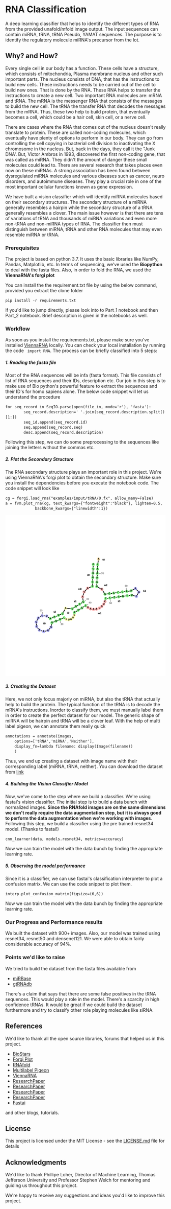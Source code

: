 # RNA Classification

A deep learning classifier that helps to identify the different types of RNA from the provided unafold/mfold image output. The input sequences can contain miRNA, tRNA, tRNA Pseudo, YAMAT sequences. The purpose is to identify the regulatory molecule miRNA's precursor from the lot. 

## Why? and How?

Every single cell in our body has a function. These cells have a structure, which consists of mitochondria, Plasma membrane nucleus and other such important parts. The nucleus consists of DNA, that has the instructions to build new cells. These instructions needs to be carried out of the cell to build new ones. That is done by the RNA. These RNA helps to transfer the instructions to create a new cell. Two important RNA molecules are: mRNA and tRNA. The mRNA is the messenger RNA that consists of the messages to build the new cell. The tRNA the transfer RNA that decodes the messages from the mRNA. Thus, these two help to build protein, that eventually becomes a cell, which could be  a hair cell, skin cell, or a nerve cell. 

There are cases where the RNA that comes out of the nucleus doesn't really translate to protein. These are called non-coding molecules, which eventually have plenty of options to perform in our body. They can go from controlling the cell copying in bacterial cell division to inactivating the X chromosome in the nucleus. But, back in the days, they call it the "Junk DNA'. But, Victor Ambros in 1993, discovered the first non-coding gene, that was called as miRNA. They didn't the amount of danger these small molecules could lead to. There are several research that takes places even now on these miRNAs. A strong association has been found between dysregulated miRNA molecules and various diseases such as cancer, neuro disorders, and autoimmune diseases. They play a crucial role in one of the most important cellular functions known as gene expression.

We have built a vision classifier which will identify miRNA molecules based on their secondary structures. The secondary structure of a miRNA generally resembles a hairpin while the secondary structure of a tRNA generally resembles a clover. The main issue however is that there are tens of variations of tRNA and thousands of miRNA variations and even more non-tRNA and non-miRNA types of RNA. The classifier then must distinguish between miRNA, tRNA and other RNA molecules that may even resemble miRNA or tRNA.

### Prerequisites

The project is based on python 3.7. It uses the basic libraries like NumPy, Pandas, Matplotlib, etc. 
In terms of sequencing, we've used the **Biopython** to deal with the fasta files. Also, in order to fold the RNA, we used the **ViennaRNA's forgi plot**

You can install the the requirement.txt file by using the below command, provided you extract the clone folder

```
pip install -r requirements.txt
```

If you'd like to jump directly, please look into to Part_1 notebook and then Part_2 notebook. Brief description is given in the notebooks as well. 

### Workflow

As soon as you install the requirements.txt, please make sure you've installed [ViennaRNA](https://github.com/ViennaRNA/ViennaRNA) locally. You can check your local installation by running the code ``` import RNA```. The process can be briefly classified into 5 steps:

##### 1. Reading the fasta file

Most of the RNA sequences will be infa (fasta format). This file consists of list of RNA sequences and their IDs, description etc. Our job in this step is to make use of Bio python's powerful feature to extract the sequences and their ID's for homo sapiens alone. The below code snippet will let us understand the procedure


```
for seq_record in SeqIO.parse(open(file_in, mode='r'), 'fasta'):
        seq_record.description=' '.join(seq_record.description.split()[1:])   
        seq_id.append(seq_record.id)
        seq.append(seq_record.seq)
        desc.append(seq_record.description)
```

Following this step, we can do some preprocessing to the sequences like joining the letters without the commas etc.

##### 2. Plot the Secondary Structure

The RNA secondary structure plays an important role in this project. We're using ViennaRNA's forgi plot to obtain the secondary structure. Make sure you install the dependencies before you execute the notebook code. The code snippet will look like

```
cg = forgi.load_rna("examples/input/tRNA/0.fx", allow_many=False)
a = fvm.plot_rna(cg, text_kwargs={"fontweight":"black"}, lighten=0.5,
             backbone_kwargs={"linewidth":1})

```

![RNA](/media/img427.png)


##### 3. Creating the Dataset

Here, we not only focus majorly on miRNA, but also the tRNA that actually help to build the protein. The typical function of the tRNA is to decode the mRNA's instructions. Inorder to classify them, we must manually label them in order to create the perfect dataset for our model. The generic shape of miRNA will be hairpin and tRNA will be a clover leaf. With the help of multi label pigeon, we can annotate them really quick

```
annotations = annotate(images,
    options=['tRNA','miRNA','Neither'],
    display_fn=lambda filename: display(Image(filename))
    )

```

Thus, we end up creating a dataset with image name with their corresponding label (miRNA, tRNA, neither). You can download the dataset from [link](https://drive.google.com/open?id=1g807ROiCf1w1Mn8cFpMRnzoknVB4jDuL)

##### 4. Building the Vision Classifier Model

Now, we've come to the step where we build a classifier. We're using fastai's vision classifier. The initial step is to build a data bunch with normalized images. **Since the RNAfold images are on the same dimensions we don't really require the data augmentation step, but it is always good to perform the data augmentation when we're working with images**. Following this step, we build a classifier using the pre trained resnet34 model. (Thanks to fastai!) 

```
cnn_learner(data, models.resnet34, metrics=accuracy)
```

Now we can train the model with the data bunch by finding the appropriate learning rate.

##### 5. Observing the model performance

Since it is a classifier, we can use fastai's classification interpreter to plot a confusion matrix. We can use the code snippet to plot them.

```
interp.plot_confusion_matrix(figsize=(6,6))
```

Now we can train the model with the data bunch by finding the appropriate learning rate.


### Our Progress and Performance results

We built the dataset with 900+ images. Also, our model was trained using resnet34, resnet50 and densenet121. We were able to obtain fairly considerable accuracy of 94%. 


### Points we'd like to raise

We tried to build the dataset from the fasta files available from 
* [miRBase](http://mirbase.org)
* [gtRNAdb](http://gtrnadb.ucsc.edu)

There's a claim that says that there are some false positives in the tRNA sequences. This would play a role in the model. There's a scarcity in high confidence tRNAs. It would be great if we could build the dataset furthermore and try to classify other role playing molecules like siRNA. 

## References

We'd like to thank all the open source libraries, forums that helped us in this project. 

* [BioStars](https://www.biostars.org/)
* [Forgi Plot](https://viennarna.github.io/forgi/graph_tutorial.html)
* [RNAfold](http://rna.tbi.univie.ac.at/cgi-bin/RNAWebSuite/RNAfold.cgi)
* [Multilabel Pigeon](https://github.com/tzutalin/labelImg)
* [ViennaRNA](https://github.com/ViennaRNA/ViennaRNA)
* [ResearchPaper](https://ieeexplore.ieee.org/document/6999274)
* [ResearchPaper](https://www.nature.com/articles/srep25941)
* [ResearchPaper](https://arxiv.org/pdf/1610.02281.pdf)
* [ResearchPaper](https://ieeexplore.ieee.org/stamp/stamp.jsp?arnumber=5565611)
* [Fastai](https://www.fast.ai)

and other blogs, tutorials.


## License

This project is licensed under the MIT License - see the [LICENSE.md](LICENSE.md) file for details

## Acknowledgments

We'd like to thank Phillipe Loher, Director of Machine Learning, Thomas Jefferson University and Professor Stephen Welch for mentoring and guiding us throughout this project.

We're happy to receive any suggestions and ideas you'd like to improve this project.
 
